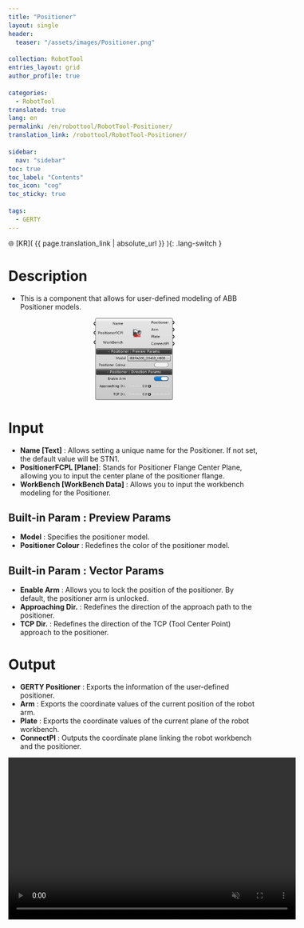 ```yaml
---
title: "Positioner"
layout: single
header:
  teaser: "/assets/images/Positioner.png"

collection: RobotTool
entries_layout: grid
author_profile: true

categories:
  - RobotTool
translated: true
lang: en
permalink: /en/robottool/RobotTool-Positioner/
translation_link: /robottool/RobotTool-Positioner/

sidebar:
  nav: "sidebar"
toc: true
toc_label: "Contents"
toc_icon: "cog"
toc_sticky: true

tags: 
  - GERTY
---
```


🌐 [KR]( {{ page.translation_link | absolute_url }} ){: .lang-switch }

# Description

* This is a component that allows for user-defined modeling of ABB Positioner models.

<p align="center">  <img src="/assets/images/Positioner.png" align="center" width="32%"></p>

# Input

* **Name [Text]** : Allows setting a unique name for the Positioner. If not set, the default value will be STN1.
* **PositionerFCPL [Plane]**: Stands for Positioner Flange Center Plane, allowing you to input the center plane of the positioner flange.
* **WorkBench [WorkBench Data]** : Allows you to input the workbench modeling for the Positioner.

## Built-in Param : Preview Params​

* **Model** : Specifies the positioner model.
* **Positioner Colour** : Redefines the color of the positioner model.

## Built-in Param : Vector Params​

* **Enable Arm** : Allows you to lock the position of the positioner. By default, the positioner arm is unlocked.
* **Approaching Dir.** : Redefines the direction of the approach path to the positioner.
* **TCP Dir.** : Redefines the direction of the TCP (Tool Center Point) approach to the positioner.

# Output

* **GERTY Positioner** : Exports the information of the user-defined positioner.
* **Arm** : Exports the coordinate values of the current position of the robot arm.
* **Plate** : Exports the coordinate values of the current plane of the robot workbench.
* **ConnectPl** : Outputs the coordinate plane linking the robot workbench and the positioner.


<p align="center"> 
<video src="/assets/images/Workbench_gif.mp4" width="576px" height="324px" autoplay=1 muted=1 loop=1 align="center">
</video>
</p>